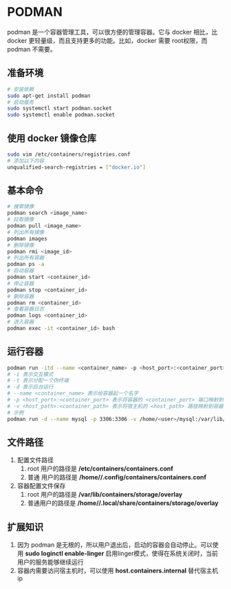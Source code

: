 # PODMAN
podman 是一个容器管理工具，可以很方便的管理容器。它与 docker 相比，比 docker 更轻量级，而且支持更多的功能。比如，docker 需要 root权限，而 podman 不需要。

## 准备环境
```bash
# 安装依赖
sudo apt-get install podman
# 启动服务
sudo systemctl start podman.socket
sudo systemctl enable podman.socket
```

## 使用 docker 镜像仓库
```bash
sudo vim /etc/containers/registries.conf
# 添加以下内容
unqualified-search-registries = ["docker.io"]
```

## 基本命令
```bash
# 搜索镜像
podman search <image_name>
# 拉取镜像
podman pull <image_name>
# 列出所有镜像
podman images
# 删除镜像
podman rmi <image_id>
# 列出所有容器
podman ps -a
# 启动容器
podman start <container_id>
# 停止容器
podman stop <container_id>
# 删除容器
podman rm <container_id>
# 查看容器日志
podman logs <container_id>
# 进入容器
podman exec -it <container_id> bash
```

## 运行容器
```bash
podman run -itd --name <container_name> -p <host_port>:<container_port> -v <host_path>:<container_path> <image_name>
# -i 表示交互模式
# -t 表示分配一个伪终端
# -d 表示后台运行
# --name <container_name> 表示给容器起一个名字
# -p <host_port>:<container_port> 表示将容器的 <container_port> 端口映射到宿主机的 <host_port> 端口
# -v <host_path>:<container_path> 表示将宿主机的 <host_path> 路径映射到容器的 <container_path> 路径
# 示例
podman run -d --name mysql -p 3306:3306 -v /home/<user>/mysql:/var/lib/mysql mysql:8.0.32
```

## 文件路径
1. 配置文件路径
    1. root 用户的路径是 **/etc/containers/containers.conf**
    2. 普通 用户的路径是 **/home/<user>/.config/containers/containers.conf**
2. 容器配置文件保存
    1. root 用户的路径是 **/var/lib/containers/storage/overlay**
    2. 普通用户的路径是 **/home/<user>/.local/share/containers/storage/overlay**

## 扩展知识
1. 因为 podman 是无根的，所以用户退出后，启动的容器会自动停止。可以使用 **sudo loginctl enable-linger** 启用linger模式，使得在系统关闭时，当前用户的服务能够继续运行
2. 容器内需要访问宿主机时，可以使用 **host.containers.internal** 替代宿主机 ip